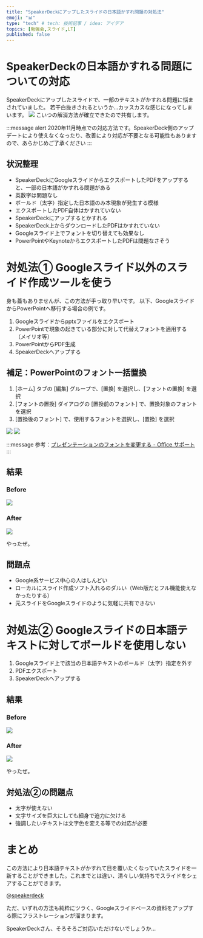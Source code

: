 ```yaml
---
title: "SpeakerDeckにアップしたスライドの日本語かすれ問題の対処法"
emoji: "📊"
type: "tech" # tech: 技術記事 / idea: アイデア
topics: [勉強会,スライド,LT]
published: false
---
```

# SpeakerDeckの日本語かすれる問題についての対応

SpeakerDeckにアップしたスライドで、一部のテキストがかすれる問題に悩まされていました。
若干白抜きされるというか…カッスカスな感じになってしまいます。
![](https://storage.googleapis.com/zenn-user-upload/wq7qm8usq7xnym0iqxlk0zsr37r9)
こいつの解消方法が確立できたので共有します。

:::message alert
2020年11月時点での対応方法です。SpeakerDeck側のアップデートにより使えなくなったり、改善により対応が不要となる可能性もありますので、あらかじめご了承ください
:::

## 状況整理
- SpeakerDeckにGoogleスライドからエクスポートしたPDFをアップすると、一部の日本語がかすれる問題がある
- 英数字は問題なし
- ボールド（太字）指定した日本語のみ本現象が発生する模様
- エクスポートしたPDF自体はかすれていない
- SpeakerDeckにアップするとかすれる
- SpeakerDeck上からダウンロードしたPDFはかすれていない
- Googleスライド上でフォントを切り替えても効果なし
- PowerPointやKeynoteからエクスポートしたPDFは問題なさそう

# 対処法① Googleスライド以外のスライド作成ツールを使う
身も蓋もありませんが、この方法が手っ取り早いです。
以下、GoogleスライドからPowerPointへ移行する場合の例です。
1. Googleスライドからpptxファイルをエクスポート
2. PowerPointで現象の起きている部分に対して代替えフォントを適用する（メイリオ等）
3. PowerPointからPDF生成
4. SpeakerDeckへアップする

## 補足：PowerPointのフォント一括置換
1. [ホーム] タブの [編集] グループで、[置換] を選択し、[フォントの置換] を選択
2. [フォントの置換] ダイアログの [置換前のフォント] で、置換対象のフォントを選択
3. [置換後のフォント] で、使用するフォントを選択し、[置換] を選択

![](https://storage.googleapis.com/zenn-user-upload/ggdods09mylvlcmbyztxxrovxk7m)
![](https://storage.googleapis.com/zenn-user-upload/qgi8n7wd3sujrzaxzan1y77r5mz3)

:::message
参考：[プレゼンテーションのフォントを変更する - Office サポート](https://support.microsoft.com/ja-jp/office/%E3%83%97%E3%83%AC%E3%82%BC%E3%83%B3%E3%83%86%E3%83%BC%E3%82%B7%E3%83%A7%E3%83%B3%E3%81%AE%E3%83%95%E3%82%A9%E3%83%B3%E3%83%88%E3%82%92%E5%A4%89%E6%9B%B4%E3%81%99%E3%82%8B-0109d7b7-4f3e-4d0a-b8a8-2604f21e977f)
:::

## 結果
### Before
![](https://storage.googleapis.com/zenn-user-upload/i7bu6qw82a3u4gpwn7gqz0m4eauj)
### After
![](https://storage.googleapis.com/zenn-user-upload/pc5zuael0hclw09gdx2j8zy2td9k)

やったぜ。

## 問題点
- Google系サービス中心の人はしんどい
- ローカルにスライド作成ソフト入れるのダルい（Web版だとフル機能使えなかったりする）
- 元スライドをGoogleスライドのように気軽に共有できない

# 対処法② Googleスライドの日本語テキストに対してボールドを使用しない
1. Googleスライド上で該当の日本語テキストのボールド（太字）指定を外す
2. PDFエクスポート
3. SpeakerDeckへアップする

## 結果
### Before
![](https://storage.googleapis.com/zenn-user-upload/chbjwr4axaljvio7c6zyshozigiw)
### After
![](https://storage.googleapis.com/zenn-user-upload/rb7ck3dut2dwdrsv39w6j1os035b)

やったぜ。

## 対処法②の問題点
- 太字が使えない
- 文字サイズを巨大にしても細身で迫力に欠ける
- 強調したいテキストは文字色を変える等での対応が必要

# まとめ
この方法により日本語テキストがかすれて目を覆いたくなっていたスライドを一新することができました。これまでとは違い、清々しい気持ちでスライドをシェアすることができます。

@[speakerdeck](aaccded77fda443e969dce475bc1a95a)

ただ、いずれの方法も純粋にツラく、Googleスライドベースの資料をアップする際にフラストレーションが溜まります。

SpeakerDeckさん、そろそろご対応いただけないでしょうか…